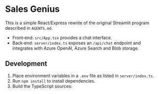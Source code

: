 # Sales Genius

This is a simple React/Express rewrite of the original Streamlit program described in `AGENTS.md`.

- Front‑end: `src/App.tsx` provides a chat interface.
- Back‑end: `server/index.ts` exposes an `/api/chat` endpoint and integrates with Azure OpenAI, Azure Search and Blob storage.

## Development

1. Place environment variables in a `.env` file as listed in `server/index.ts`.
2. Run `npm install` to install dependencies.
3. Build the TypeScript sources:
